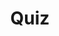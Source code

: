---
title: "Quiz"
passing_percentage: 70
layout: "test"
type: "test"
questions:
  - id: "q1"
    text: "What are service versions called in Istio terminology?"
    type: "single-answer"
    marks: 2
    options:
      - id: "a"
        text: "Variants"
      - id: "b"
        text: "Subsets"
        is_correct: true
      - id: "c"
        text: "Endpoints"
      - id: "d"
        text: "Revisions"
  - id: "q2"
    text: "Which Istio resources are used for traffic management? (Select all that apply)"
    type: "multiple-answers"
    marks: 2
    options:
      - id: "a"
        text: "VirtualService for routing rules"
        is_correct: true
      - id: "b"
        text: "DestinationRule for defining subsets"
        is_correct: true
      - id: "c"
        text: "Gateway for ingress traffic"
  - id: "q3"
    text: "What VirtualService attribute is used to distribute traffic proportionally between different versions?" 
    type: "short_answer" 
    marks: 2
    correct_answer: "weight" 
---